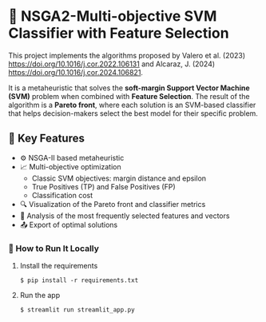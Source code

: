 # 🧠 NSGA2-Multi-objective SVM Classifier with Feature Selection

This project implements the algorithms proposed by Valero et al. (2023) https://doi.org/10.1016/j.cor.2022.106131 and Alcaraz, J. (2024) 
https://doi.org/10.1016/j.cor.2024.106821.

It is a metaheuristic that solves the **soft-margin Support Vector Machine (SVM)** problem when combined with **Feature Selection**. The result of the algorithm is a **Pareto front**, where each solution is an SVM-based classifier that helps decision-makers select the best model for their specific problem.

## 🚀 Key Features

- ⚙️ NSGA-II based metaheuristic
- 📈 Multi-objective optimization
  - Classic SVM objectives: margin distance and epsilon
  - True Positives (TP) and False Positives (FP)
  - Classification cost
- 🔍 Visualization of the Pareto front and classifier metrics
- 🧬 Analysis of the most frequently selected features and vectors
- 📤 Export of optimal solutions

### 🔧 How to Run It Locally

1. Install the requirements

   ```
   $ pip install -r requirements.txt
   ```

2. Run the app

   ```
   $ streamlit run streamlit_app.py
   ```
